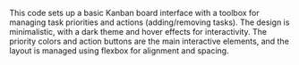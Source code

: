 This code sets up a basic Kanban board interface with a toolbox for managing task priorities and actions (adding/removing tasks). The design is minimalistic, with a dark theme and hover effects for interactivity. The priority colors and action buttons are the main interactive elements, and the layout is managed using flexbox for alignment and spacing.

